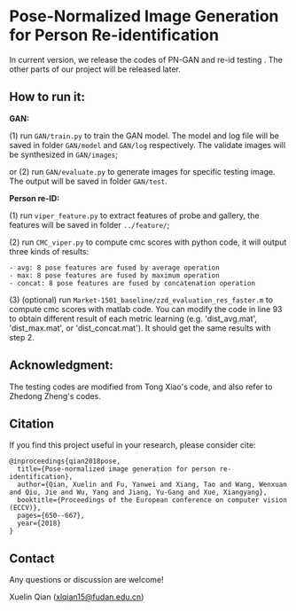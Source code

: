 # Pose-Normalized Image Generation for Person Re-identification

In current version, we release the codes of PN-GAN and re-id testing . The other parts of our project will be released later.

## How to run it:

**GAN:**

(1) run `GAN/train.py` to train the GAN model. The model and log file will be saved in folder `GAN/model` and `GAN/log` respectively. The validate images will be synthesized in `GAN/images`;

or (2) run `GAN/evaluate.py` to generate images for specific testing image. The output will be saved in folder `GAN/test`.

**Person re-ID:**

(1) run `viper_feature.py` to extract features of probe and gallery, the features will be saved in folder `../feature/`;

(2) run `CMC_viper.py` to compute cmc scores with python code, it will output three kinds of results:

    - avg: 8 pose features are fused by average operation
    - max: 8 pose features are fused by maximum operation
    - concat: 8 pose features are fused by concatenation operation 

(3) (optional) run `Market-1501_baseline/zzd_evaluation_res_faster.m` to compute cmc scores with matlab code. You can modify the code in line 93 to obtain different result of each metric learning (e.g. 'dist_avg.mat', 'dist_max.mat', or 'dist_concat.mat'). It should get the same results with step 2.

	  	 
## Acknowledgment:

The testing codes are modified from Tong Xiao's code, and also refer to Zhedong Zheng's codes.

## Citation
If you find this project useful in your research, please consider cite:

    @inproceedings{qian2018pose,
      title={Pose-normalized image generation for person re-identification},
      author={Qian, Xuelin and Fu, Yanwei and Xiang, Tao and Wang, Wenxuan and Qiu, Jie and Wu, Yang and Jiang, Yu-Gang and Xue, Xiangyang},
      booktitle={Proceedings of the European conference on computer vision (ECCV)},
      pages={650--667},
      year={2018}
    }

## Contact

Any questions or discussion are welcome!

Xuelin Qian (<xlqian15@fudan.edu.cn>)
